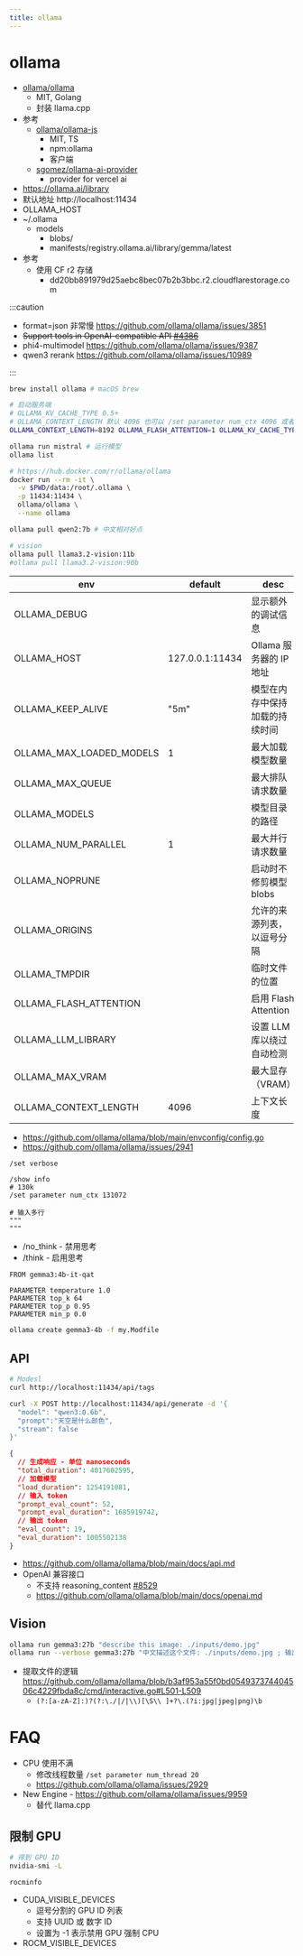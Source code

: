 ```yaml
---
title: ollama
---
```


# ollama

- [ollama/ollama](https://github.com/ollama/ollama)
  - MIT, Golang
  - 封装 llama.cpp
- 参考
  - [ollama/ollama-js](https://github.com/ollama/ollama-js)
    - MIT, TS
    - npm:ollama
    - 客户端
  - [sgomez/ollama-ai-provider](https://github.com/sgomez/ollama-ai-provider)
    - provider for vercel ai
- https://ollama.ai/library
- 默认地址 http://localhost:11434
- OLLAMA_HOST
- ~/.ollama
  - models
    - blobs/
    - manifests/registry.ollama.ai/library/gemma/latest
- 参考
  - 使用 CF r2 存储
    - dd20bb891979d25aebc8bec07b2b3bbc.r2.cloudflarestorage.com

:::caution

- format=json 非常慢 https://github.com/ollama/ollama/issues/3851
- ~~Support tools in OpenAI-compatible API [#4386](https://github.com/ollama/ollama/issues/4386)~~
- phi4-multimodel https://github.com/ollama/ollama/issues/9387
- qwen3 rerank https://github.com/ollama/ollama/issues/10989

:::

```bash
brew install ollama # macOS brew

# 启动服务端
# OLLAMA_KV_CACHE_TYPE 0.5+
# OLLAMA_CONTEXT_LENGTH 默认 4096 也可以 /set parameter num_ctx 4096 或者 num_ctx 参数
OLLAMA_CONTEXT_LENGTH=8192 OLLAMA_FLASH_ATTENTION=1 OLLAMA_KV_CACHE_TYPE=q4_0 ollama serve

ollama run mistral # 运行模型
ollama list

# https://hub.docker.com/r/ollama/ollama
docker run --rm -it \
  -v $PWD/data:/root/.ollama \
  -p 11434:11434 \
  ollama/ollama \
  --name ollama

ollama pull qwen2:7b # 中文相对好点

# vision
ollama pull llama3.2-vision:11b
#ollama pull llama3.2-vision:90b
```

| env                      | default         | desc                           |
| ------------------------ | --------------- | ------------------------------ |
| OLLAMA_DEBUG             |                 | 显示额外的调试信息             |
| OLLAMA_HOST              | 127.0.0.1:11434 | Ollama 服务器的 IP 地址        |
| OLLAMA_KEEP_ALIVE        | "5m"            | 模型在内存中保持加载的持续时间 |
| OLLAMA_MAX_LOADED_MODELS | 1               | 最大加载模型数量               |
| OLLAMA_MAX_QUEUE         |                 | 最大排队请求数量               |
| OLLAMA_MODELS            |                 | 模型目录的路径                 |
| OLLAMA_NUM_PARALLEL      | 1               | 最大并行请求数量               |
| OLLAMA_NOPRUNE           |                 | 启动时不修剪模型 blobs         |
| OLLAMA_ORIGINS           |                 | 允许的来源列表，以逗号分隔     |
| OLLAMA_TMPDIR            |                 | 临时文件的位置                 |
| OLLAMA_FLASH_ATTENTION   |                 | 启用 Flash Attention           |
| OLLAMA_LLM_LIBRARY       |                 | 设置 LLM 库以绕过自动检测      |
| OLLAMA_MAX_VRAM          |                 | 最大显存（VRAM）               |
| OLLAMA_CONTEXT_LENGTH    |     4096            | 上下文长度                     |

- https://github.com/ollama/ollama/blob/main/envconfig/config.go
- https://github.com/ollama/ollama/issues/2941

```shell
/set verbose

/show info
# 130k
/set parameter num_ctx 131072

# 输入多行
"""
"""
```

- /no_think - 禁用思考
- /think - 启用思考

```
FROM gemma3:4b-it-qat

PARAMETER temperature 1.0
PARAMETER top_k 64
PARAMETER top_p 0.95
PARAMETER min_p 0.0
```

```bash
ollama create gemma3-4b -f my.Modfile
```

## API

```bash
# Modesl
curl http://localhost:11434/api/tags

curl -X POST http://localhost:11434/api/generate -d '{
  "model": "qwen3:0.6b",
  "prompt":"天空是什么颜色",
  "stream": false
}'
```

```json
{
  // 生成响应 - 单位 nanoseconds
  "total_duration": 4017602595,
  // 加载模型
  "load_duration": 1254191081,
  // 输入 token
  "prompt_eval_count": 52,
  "prompt_eval_duration": 1685919742,
  // 输出 token
  "eval_count": 19,
  "eval_duration": 1005502138
}
```

- https://github.com/ollama/ollama/blob/main/docs/api.md
- OpenAI 兼容接口
  - 不支持 reasoning_content [#8529](https://github.com/ollama/ollama/issues/8529)
  - https://github.com/ollama/ollama/blob/main/docs/openai.md

## Vision

```bash
ollama run gemma3:27b "describe this image: ./inputs/demo.jpg"
ollama run --verbose gemma3:27b "中文描述这个文件: ./inputs/demo.jpg ; 输出 JSON, 文本使用中文, 包含 tags, description, title, alt, objects:[{x,y,w,h,type,tags}]"
```

- 提取文件的逻辑 https://github.com/ollama/ollama/blob/b3af953a55f0bd054937374404506c4229fbda8c/cmd/interactive.go#L501-L509
  - `(?:[a-zA-Z]:)?(?:\./|/|\\)[\S\\ ]+?\.(?i:jpg|jpeg|png)\b`

# FAQ

- CPU 使用不满
  - 修改线程数量 `/set parameter num_thread 20`
  - https://github.com/ollama/ollama/issues/2929
- New Engine - https://github.com/ollama/ollama/issues/9959
  - 替代 llama.cpp

## 限制 GPU

```bash
# 得到 GPU ID
nvidia-smi -L

rocminfo
```

- CUDA_VISIBLE_DEVICES
  - 逗号分割的 GPU ID 列表
  - 支持 UUID 或 数字 ID
  - 设置为 -1 表示禁用 GPU 强制 CPU
- ROCM_VISIBLE_DEVICES
